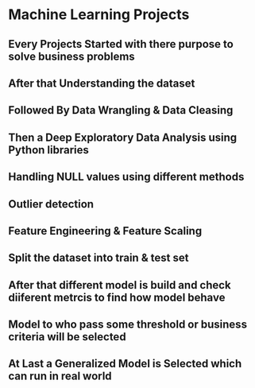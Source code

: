 # Machine Learning Projects
## Every Projects Started with there purpose to solve business problems
## After that Understanding the dataset
## Followed By Data Wrangling & Data Cleasing
## Then a Deep Exploratory Data Analysis using Python libraries
## Handling NULL values using different methods
## Outlier detection
## Feature Engineering & Feature Scaling
## Split the dataset into train & test set
## After that different model is build and check diiferent metrcis to find how model behave
## Model to who pass some threshold or business criteria will be selected
## At Last a Generalized Model is Selected which can run in real world

